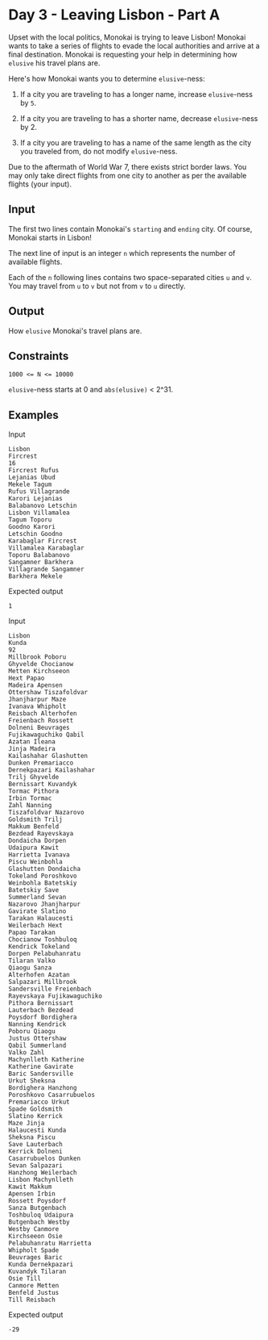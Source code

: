 # Day 3 - Leaving Lisbon - Part A

Upset with the local politics, Monokai is trying to leave Lisbon! Monokai wants
to take a series of flights to evade the local authorities and arrive at a
final destination. Monokai is requesting your help in determining how `elusive`
his travel plans are.

Here's how Monokai wants you to determine `elusive`-ness:

1) If a city you are traveling to has a longer name, increase `elusive`-ness by
`5`.

2) If a city you are traveling to has a shorter name, decrease `elusive`-ness
by 2.

3) If a city you are traveling to has a name of the same length as the city you
traveled from, do not modify `elusive`-ness.

Due to the aftermath of World War 7, there exists strict border laws. You may
only take direct flights from one city to another as per the available flights
(your input).

## Input
The first two lines contain Monokai's `starting` and `ending` city. Of course,
Monokai starts in Lisbon!

The next line of input is an integer `n` which represents the number of
available flights.

Each of the `n` following lines contains two space-separated cities `u` and
`v`. You may travel from `u` to `v` but not from `v` to `u` directly.

## Output
How `elusive` Monokai's travel plans are.

## Constraints
`1000 <= N <= 10000`

`elusive`-ness starts at 0 and `abs(elusive)` < 2^31.

## Examples

Input
```
Lisbon
Fircrest
16
Fircrest Rufus
Lejanias Ubud
Mekele Tagum
Rufus Villagrande
Karori Lejanias
Balabanovo Letschin
Lisbon Villamalea
Tagum Toporu
Goodno Karori
Letschin Goodno
Karabaglar Fircrest
Villamalea Karabaglar
Toporu Balabanovo
Sangamner Barkhera
Villagrande Sangamner
Barkhera Mekele
```

Expected output
```
1
```

Input
```
Lisbon
Kunda
92
Millbrook Poboru
Ghyvelde Chocianow
Metten Kirchseeon
Hext Papao
Madeira Apensen
Ottershaw Tiszafoldvar
Jhanjharpur Maze
Ivanava Whipholt
Reisbach Alterhofen
Freienbach Rossett
Dolneni Beuvrages
Fujikawaguchiko Qabil
Azatan Ileana
Jinja Madeira
Kailashahar Glashutten
Dunken Premariacco
Dernekpazari Kailashahar
Trilj Ghyvelde
Bernissart Kuvandyk
Tormac Pithora
Irbin Tormac
Zahl Nanning
Tiszafoldvar Nazarovo
Goldsmith Trilj
Makkum Benfeld
Bezdead Rayevskaya
Dondaicha Dorpen
Udaipura Kawit
Harrietta Ivanava
Piscu Weinbohla
Glashutten Dondaicha
Tokeland Poroshkovo
Weinbohla Batetskiy
Batetskiy Save
Summerland Sevan
Nazarovo Jhanjharpur
Gavirate Slatino
Tarakan Halaucesti
Weilerbach Hext
Papao Tarakan
Chocianow Toshbuloq
Kendrick Tokeland
Dorpen Pelabuhanratu
Tilaran Valko
Qiaogu Sanza
Alterhofen Azatan
Salpazari Millbrook
Sandersville Freienbach
Rayevskaya Fujikawaguchiko
Pithora Bernissart
Lauterbach Bezdead
Poysdorf Bordighera
Nanning Kendrick
Poboru Qiaogu
Justus Ottershaw
Qabil Summerland
Valko Zahl
Machynlleth Katherine
Katherine Gavirate
Baric Sandersville
Urkut Sheksna
Bordighera Hanzhong
Poroshkovo Casarrubuelos
Premariacco Urkut
Spade Goldsmith
Slatino Kerrick
Maze Jinja
Halaucesti Kunda
Sheksna Piscu
Save Lauterbach
Kerrick Dolneni
Casarrubuelos Dunken
Sevan Salpazari
Hanzhong Weilerbach
Lisbon Machynlleth
Kawit Makkum
Apensen Irbin
Rossett Poysdorf
Sanza Butgenbach
Toshbuloq Udaipura
Butgenbach Westby
Westby Canmore
Kirchseeon Osie
Pelabuhanratu Harrietta
Whipholt Spade
Beuvrages Baric
Kunda Dernekpazari
Kuvandyk Tilaran
Osie Till
Canmore Metten
Benfeld Justus
Till Reisbach
```

Expected output
```
-29
```
